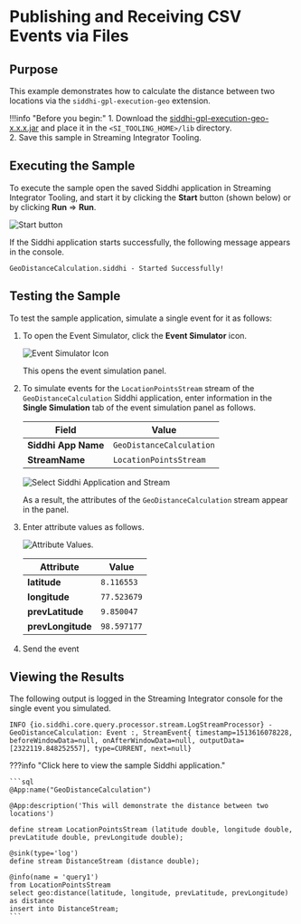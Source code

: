 # Publishing and Receiving CSV Events via Files

## Purpose

This example demonstrates how to calculate the distance between two locations via the `siddhi-gpl-execution-geo` extension.

!!!info "Before you begin:"
    1. Download the [siddhi-gpl-execution-geo-x.x.x.jar](http://maven.wso2.org/nexus/content/repositories/wso2gpl/org/wso2/extension/siddhi/gpl/execution/geo/siddhi-gpl-execution-geo/5.0.0/siddhi-gpl-execution-geo-5.0.0.jar) and place it in the `<SI_TOOLING_HOME>/lib` directory.<br/>
    2. Save this sample in Streaming Integrator Tooling.

## Executing the Sample

To execute the sample open the saved Siddhi application in Streaming Integrator Tooling, and start it by clicking the **Start** button (shown below) or by clicking **Run** => **Run**.

![Start button]({{base_path}}/assets/img/streaming/amazon-s3-sink-sample/start.png)

If the Siddhi application starts successfully, the following message appears in the console.

`GeoDistanceCalculation.siddhi - Started Successfully!`

## Testing the Sample

To test the sample application, simulate a single event for it as follows:

1. To open the Event Simulator, click the **Event Simulator** icon.

    ![Event Simulator Icon]({{base_path}}/assets/img/streaming/testing-siddhi-applications/event-simulation-icon.png)

    This opens the event simulation panel.

2. To simulate events for the `LocationPointsStream` stream of the `GeoDistanceCalculation` Siddhi application, enter information in the **Single Simulation** tab of the event simulation panel as follows.

    | **Field**              | **Value**                  |
    |------------------------|----------------------------|
    | **Siddhi App Name**    | `GeoDistanceCalculation`   |
    | **StreamName**         | `LocationPointsStream`     |

    ![Select Siddhi Application and Stream]({{base_path}}/assets/img/streaming/aggregate-data-incrementally-sample/aggregate-data-incrementally-event-simulation.png)

    As a result, the attributes of the `GeoDistanceCalculation` stream appear in the panel.

3. Enter attribute values as follows.

   ![Attribute Values]({{base_path}}/assets/img/streaming/execution-geo-sample/attribute-values.png).

   | **Attribute**         | **Value**      |
   |-----------------------|----------------|
   | **latitude**          | `8.116553`     |
   | **longitude**         | `77.523679`    |
   | **prevLatitude**      | `9.850047`     |
   | **prevLongitude**     | `98.597177`    |


4. Send the event

## Viewing the Results

The following output is logged in the Streaming Integrator console for the single event you simulated.

`INFO {io.siddhi.core.query.processor.stream.LogStreamProcessor} - GeoDistanceCalculation: Event :, StreamEvent{ timestamp=1513616078228, beforeWindowData=null, onAfterWindowData=null, outputData=[2322119.848252557], type=CURRENT, next=null}`

???info "Click here to view the sample Siddhi application."

    ```sql
    @App:name("GeoDistanceCalculation")

    @App:description('This will demonstrate the distance between two locations')

    define stream LocationPointsStream (latitude double, longitude double, prevLatitude double, prevLongitude double);

    @sink(type='log')
    define stream DistanceStream (distance double);

    @info(name = 'query1')
    from LocationPointsStream
    select geo:distance(latitude, longitude, prevLatitude, prevLongitude) as distance
    insert into DistanceStream;
    ```